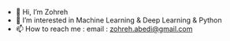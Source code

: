 - 👋 Hi, I’m Zohreh
- 👀 I’m interested in Machine Learning & Deep Learning & Python
- 📫 How to reach me : email : zohreh.abedi@gmail.com

<!---
z-abedi/z-abedi is a ✨ special ✨ repository because its `README.md` (this file) appears on your GitHub profile.
You can click the Preview link to take a look at your changes.
--->
